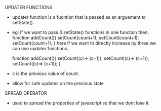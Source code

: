 UPDATER FUNCTIONS

- updater function is a fucntion that is passed as an arguement to setState().

- eg: if we want to pass 3 setState() functions in one function then:
  function addCount(){
  setCount(count+1);
  setCount(count+1);
  setCount(count+1);
  }
  here if we want to directly increase by three we can use updater functions..

  function addCount(){
  setCount((c)=> (c+1));
  setCount((c)=> (c+1));
  setCount((c)=> (c+1));
  }

- c is the previous value of count.

- allow for safe updates on the previous state

SPREAD OPERATOR

- used to spread the properties of javascript so that we dont lose it.
